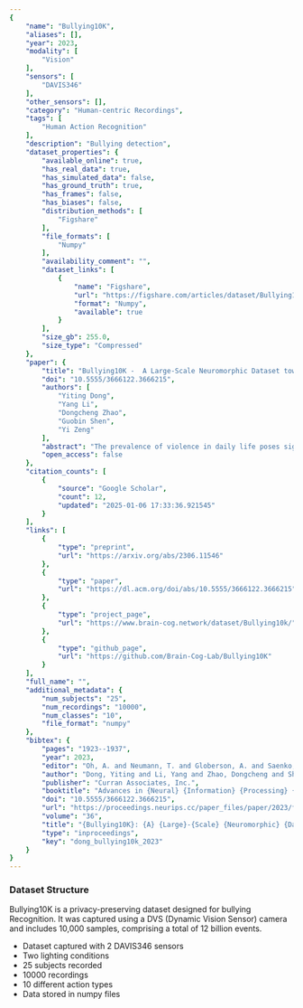 ```yaml
---
{
    "name": "Bullying10K",
    "aliases": [],
    "year": 2023,
    "modality": [
        "Vision"
    ],
    "sensors": [
        "DAVIS346"
    ],
    "other_sensors": [],
    "category": "Human-centric Recordings",
    "tags": [
        "Human Action Recognition"
    ],
    "description": "Bullying detection",
    "dataset_properties": {
        "available_online": true,
        "has_real_data": true,
        "has_simulated_data": false,
        "has_ground_truth": true,
        "has_frames": false,
        "has_biases": false,
        "distribution_methods": [
            "Figshare"
        ],
        "file_formats": [
            "Numpy"
        ],
        "availability_comment": "",
        "dataset_links": [
            {
                "name": "Figshare",
                "url": "https://figshare.com/articles/dataset/Bullying10k/19160663",
                "format": "Numpy",
                "available": true
            }
        ],
        "size_gb": 255.0,
        "size_type": "Compressed"
    },
    "paper": {
        "title": "Bullying10K -  A Large-Scale Neuromorphic Dataset towards Privacy-Preserving Bullying Recognition",
        "doi": "10.5555/3666122.3666215",
        "authors": [
            "Yiting Dong",
            "Yang Li",
            "Dongcheng Zhao",
            "Guobin Shen",
            "Yi Zeng"
        ],
        "abstract": "The prevalence of violence in daily life poses significant threats to individuals' physical and mental well-being. Using surveillance cameras in public spaces has proven effective in proactively deterring and preventing such incidents. However, concerns regarding privacy invasion have emerged due to their widespread deployment.To address the problem, we leverage Dynamic Vision Sensors (DVS) cameras to detect violent incidents and preserve privacy since it captures pixel brightness variations instead of static imagery. We introduce the Bullying10K dataset, encompassing various actions, complex movements, and occlusions from real-life scenarios. It provides three benchmarks for evaluating different tasks: action recognition, temporal action localization, and pose estimation. With 10,000 event segments, totaling 12 billion events and 255 GB of data, Bullying10K contributes significantly by balancing violence detection and personal privacy persevering. And it also poses a challenge to the neuromorphic dataset. It will serve as a valuable resource for training and developing privacy-protecting video systems. The Bullying10K opens new possibilities for innovative approaches in these domains.",
        "open_access": false
    },
    "citation_counts": [
        {
            "source": "Google Scholar",
            "count": 12,
            "updated": "2025-01-06 17:33:36.921545"
        }
    ],
    "links": [
        {
            "type": "preprint",
            "url": "https://arxiv.org/abs/2306.11546"
        },
        {
            "type": "paper",
            "url": "https://dl.acm.org/doi/abs/10.5555/3666122.3666215"
        },
        {
            "type": "project_page",
            "url": "https://www.brain-cog.network/dataset/Bullying10k/"
        },
        {
            "type": "github_page",
            "url": "https://github.com/Brain-Cog-Lab/Bullying10K"
        }
    ],
    "full_name": "",
    "additional_metadata": {
        "num_subjects": "25",
        "num_recordings": "10000",
        "num_classes": "10",
        "file_format": "numpy"
    },
    "bibtex": {
        "pages": "1923--1937",
        "year": 2023,
        "editor": "Oh, A. and Neumann, T. and Globerson, A. and Saenko, K. and Hardt, M. and Levine, S.",
        "author": "Dong, Yiting and Li, Yang and Zhao, Dongcheng and Shen, Guobin and Zeng, Yi",
        "publisher": "Curran Associates, Inc.",
        "booktitle": "Advances in {Neural} {Information} {Processing} {Systems}",
        "doi": "10.5555/3666122.3666215",
        "url": "https://proceedings.neurips.cc/paper_files/paper/2023/file/05ffe69463062b7f9fb506c8351ffdd7-Paper-Datasets_and_Benchmarks.pdf",
        "volume": "36",
        "title": "{Bullying10K}: {A} {Large}-{Scale} {Neuromorphic} {Dataset} towards {Privacy}-{Preserving} {Bullying} {Recognition}",
        "type": "inproceedings",
        "key": "dong_bullying10k_2023"
    }
}
---
```


### Dataset Structure

Bullying10K is a privacy-preserving dataset designed for bullying Recognition. It was captured using a DVS (Dynamic Vision Sensor) camera and includes 10,000 samples, comprising a total of 12 billion events.

- Dataset captured with 2 DAVIS346 sensors
- Two lighting conditions
- 25 subjects recorded
- 10000 recordings
- 10 different action types
- Data stored in numpy files
